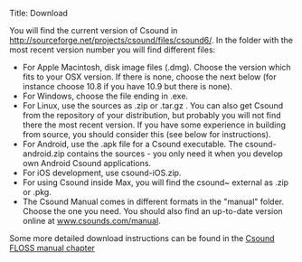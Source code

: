 Title: Download
<!--- Date: 2010-12-03 10:20
Category: Python
Tags: pelican, publishing
Slug: my-super-post
Author: Joachim Heintz
Summary: Short version for index and feeds
-->


You will find the current version of Csound in http://sourceforge.net/projects/csound/files/csound6/. In the folder with the most recent version number you will find different files:

- For Apple Macintosh, disk image files (.dmg). Choose the version which fits to your OSX version. If there is none, choose the next below (for instance choose 10.8 if you have 10.9 but there is none).
- For Windows, choose the file ending in .exe.
- For Linux, use the sources as .zip or .tar.gz . You can also get Csound from the repository of your distribution, but probably you will not find there the most recent version. If you have some experience in building from source, you should consider this (see below for instructions).
- For Android, use the .apk file for a Csound executable. The csound-android.zip contains the sources - you only need it when you develop own Android Csound applications.
- For iOS development, use csound-iOS.zip.
- For using Csound inside Max, you will find the csound~ external as .zip or .pkg.
- The Csound Manual comes in different formats in the "manual" folder. Choose the one you need. You should also find an up-to-date version online at www.csounds.com/manual.

Some more detailed download instructions can be found in the [Csound FLOSS manual chapter](http://en.flossmanuals.net/a-make-csound-run.html)
